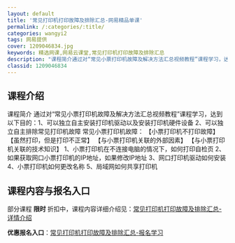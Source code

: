```yaml
---
layout: default
title: '常见打印机打印故障及排除汇总-网易精品单课'
permalink: /:categories/:title/
categories: wangyi2
tags: 网易提供
cover: 1209046834.jpg
keywords: 精选网课,网易云课堂,常见打印机打印故障及排除汇总
description: "课程简介通过对“常见小票打印机故障及解决方法汇总视频教程”课程学习，达到以下目的：1、可以独立自主安装打印机驱动以及安装打印机硬件设备2、可以独立自主排除常见打印机故障常见小票打印机故障：【"
classid: 1209046834
---
```


## 课程介绍

课程简介
通过对“常见小票打印机故障及解决方法汇总视频教程”课程学习，达到以下目的：1、可以独立自主安装打印机驱动以及安装打印机硬件设备 2、可以独立自主排除常见打印机故障
常见小票打印机故障：
【小票打印机不打印故障】
【虽然打印，但是打印不正常】
【与小票打印机关联的外部因素】
【与小票打印机关联的技术知识】
1、小票打印机在不连接电脑的情况下，如何打印自检页
2、如果获取网口小票打印机的IP地址，如果修改IP地址
3、网口打印机驱动如何安装
4、小票打印机如何更改名称
5、局域网如何共享打印机

## 课程内容与报名入口

部分课程 **限时** 折扣中，课程内容详细介绍见：[常见打印机打印故障及排除汇总-详情介绍](https://study.163.com/course/introduction/1209046834.htm?share=1&shareId=1025206652&utm_campaign=share&utm_medium=iphoneShare&utm_source=&utm_u=1025206652)

**优惠报名入口**：[常见打印机打印故障及排除汇总-报名学习](https://study.163.com/course/introduction/1209046834.htm?share=1&shareId=1025206652&utm_campaign=share&utm_medium=iphoneShare&utm_source=&utm_u=1025206652)

